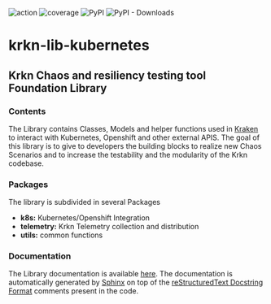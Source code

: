 ![action](https://github.com/redhat-chaos/krkn-lib-kubernetes/actions/workflows/build.yaml/badge.svg)
![coverage](https://redhat-chaos.github.io/krkn-lib-docs/coverage_badge.svg)
![PyPI](https://img.shields.io/pypi/v/krkn-lib?label=krkn-lib)
![PyPI - Downloads](https://img.shields.io/pypi/dm/krkn-lib)
# krkn-lib-kubernetes
## Krkn Chaos and resiliency testing tool Foundation Library

### Contents
The Library contains Classes, Models and helper functions used in [Kraken](https://github.com/redhat-chaos/krkn) to interact with
Kubernetes, Openshift and other external APIS.
The goal of this library is to give to developers the building blocks to realize new Chaos 
Scenarios and to increase the testability and the modularity of the Krkn codebase.

### Packages

The library is subdivided in several Packages

- **k8s:** Kubernetes/Openshift Integration
- **telemetry:** Krkn Telemetry collection and distribution
- **utils:** common functions

### Documentation

The Library documentation is available [here](https://redhat-chaos.github.io/krkn-lib-docs/).
The documentation is automatically generated by [Sphinx](https://www.sphinx-doc.org/en/master/) on top
of the [reStructuredText Docstring Format](https://peps.python.org/pep-0287/) comments present in the code.




